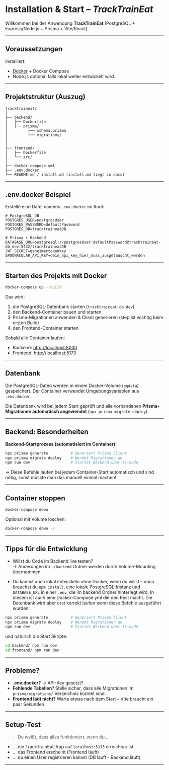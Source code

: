
# Installation & Start – *TrackTrainEat*

Willkommen bei der Anwendung **TrackTrainEat** (PostgreSQL + Express/Node.js + Prisma + Vite/React).

---

## Voraussetzungen

Installiert:

- [Docker](https://www.docker.com/) + Docker Compose
- Node.js optional falls lokal weiter entwickelt wird.
---

## Projektstruktur (Auszug)

```
tracktraineat/
│
├── backend/
│   ├── Dockerfile
│   ├── prisma/
│         ├── schema.prisma
│         └── migrations/
│   
│
├── frontend/
│   ├── Dockerfile
│   └── src/
│
├── docker-compose.yml
├── .env.docker
└── README.md / install.md (install.md liegt in docs)
```

---

## .env.docker Beispiel

Erstelle eine Datei namens `.env.docker` im Root:

```env
# PostgreSQL DB
POSTGRES_USER=postgresUser
POSTGRES_PASSWORD=defaultPassword
POSTGRES_DB=tracktraineatDB

# Prisma + Backend
DATABASE_URL=postgresql://postgresUser:defaultPassword@tracktraineat-db-dev:5432/tracktraineatDB
JWT_SECRET=geheimertokenkey
SPOONACULAR_API_KEY=dein_api_key_hier_muss_ausgetauscht_werden
```

---

## Starten des Projekts mit Docker

```bash
docker-compose up --build
```

Das wird:

1. die PostgreSQL-Datenbank starten (`tracktraineat-db-dev`)
2. den Backend-Container bauen und starten
3. Prisma-Migrationen anwenden & Client generieren (step ist wichtig beim ersten Build)
4. den Frontend-Container starten

Sobald alle Container laufen:

- Backend: [http://localhost:8000](http://localhost:8000)
- Frontend: [http://localhost:5173](http://localhost:5173)

---

## Datenbank

Die PostgreSQL-Daten werden in einem Docker-Volume (`pgdata`) gespeichert. Der Container verwendet Umgebungsvariablen aus `.env.docker`.

Die Datenbank wird bei jedem Start geprüft und alle vorhandenen **Prisma-Migrationen automatisch angewendet** (`npx prisma migrate deploy`).

---

## Backend: Besonderheiten

**Backend-Startprozess (automatisiert im Container):**

```bash
npx prisma generate          # Generiert Prisma Client
npx prisma migrate deploy    # Wendet Migrationen an
npm run dev                  # Startet Backend über ts-node
```

→ Diese Befehle laufen bei jedem Container-Start automatisch und sind nötig, sonst müsste man das manuell einmal machen!

---

## Container stoppen

```bash
docker-compose down
```

Optional mit Volume löschen:

```bash
docker-compose down -v
```

---

## Tipps für die Entwicklung

- Willst du Code im Backend live testen?  
  → Änderungen im `./backend` Ordner werden durch Volume-Mounting übernommen.

- Du kannst auch lokal entwickeln ohne Docker, wenn du willst – dann brauchst du `npm install`, eine lokale PostgreSQL-Instanz und `DATABASE_URL` in einer `.env`, die im backend Ordner hinterlegt wird. In diesem ist auch eine Docker-Compose.yml die den Rest macht. Die Datenbank wird aber erst korrekt laufen wenn diese Befehle ausgeführt wurden:

```bash
npx prisma generate          # Generiert Prisma Client
npx prisma migrate deploy    # Wendet Migrationen an
npm run dev                  # Startet Backend über ts-node
```
und natürich die Start Skripte:

```bash
cd backend/ npm run dev
cd frontend/ npm run dev
```

---


## Probleme?

- **.env.docker?** → API-Key gesetzt? 
- **Fehlende Tabellen**? Stelle sicher, dass alle Migrationen im `prisma/migrations/` Verzeichnis korrekt sind.
- **Frontend lädt nicht?** Warte etwas nach dem Start – Vite braucht ein paar Sekunden.

---

## Setup-Test

> Du weißt, dass alles funktioniert, wenn du...

- ... die TrackTrainEat-App auf `localhost:5173` erreichbar ist
- ... das Frontend erscheint (Frontend läuft)
- ... du einen User registrieren kannst (DB läuft - Backend läuft)

---
